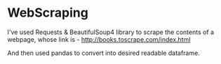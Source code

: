 # WebScraping
I've used Requests & BeautifulSoup4 library to scrape the contents of a webpage, whose link is - 
http://books.toscrape.com/index.html

And then used pandas to convert into desired readable dataframe.
